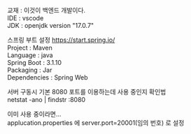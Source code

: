 교재 : 이것이 백엔드 개발이다.   
IDE : vscode   
JDK : openjdk version "17.0.7"  

스프링 부트 설정 https://start.spring.io/  
Project : Maven   
Language : java  
Spring Boot : 3.1.10  
Packaging : Jar  
Dependencies : Spring Web  

서버 구동시 기본 8080 포트를 이용하는데 사용 중인지 확인법   
netstat -ano | findstr :8080 

이미 사용 중이라면...  
applucation.properties 에 server.port=20001(임의 번호) 로 설정

